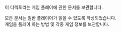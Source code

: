 이 디렉토리는 게임 플레이에 관한 문서를 보관합니다. <br>

모든 문서는 일반 플레이어가 읽을 수 있도록 작성되었습니다. <br>
게임을 플레이 하는 방법 및 각종 게임 정보를 보관합니다.
